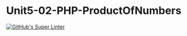 # Unit5-02-PHP-ProductOfNumbers
[![GitHub's Super Linter](https://github.com/ICS20-Programming-Graeme-Barbe/Unit5-02-PHP-ProductOfNumbers/workflows/GitHub's%20Super%20Linter/badge.svg)](https://github.com/ICS20-Programming-Graeme-Barbe/Unit5-02-PHP-ProductOfNumbers/actions)